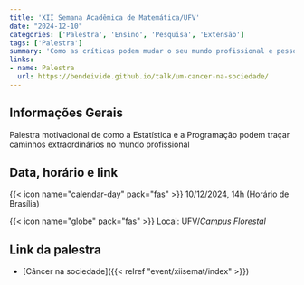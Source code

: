 ```yaml
---
title: 'XII Semana Acadêmica de Matemática/UFV'
date: "2024-12-10"
categories: ['Palestra', 'Ensino', 'Pesquisa', 'Extensão']
tags: ['Palestra']
summary: 'Como as críticas podem mudar o seu mundo profissional e pessoal'
links:
- name: Palestra
  url: https://bendeivide.github.io/talk/um-cancer-na-sociedade/
---
```





## Informações Gerais

Palestra motivacional de como a Estatística e a Programação podem traçar caminhos extraordinários no mundo profissional

## Data, horário e link

{{< icon name="calendar-day" pack="fas" >}} 10/12/2024, 14h (Horário de Brasília)

{{< icon name="globe" pack="fas" >}} Local: UFV/*Campus Florestal*

## Link da palestra

- [Câncer na sociedade]({{< relref "event/xiisemat/index" >}})




